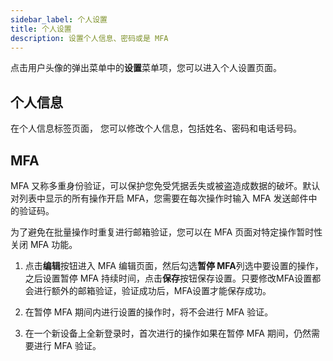 ```yaml
---
sidebar_label: 个人设置
title: 个人设置
description: 设置个人信息、密码或是 MFA
---
```


点击用户头像的弹出菜单中的**设置**菜单项，您可以进入个人设置页面。

## 个人信息

在个人信息标签页面， 您可以修改个人信息，包括姓名、密码和电话号码。

## MFA

MFA 又称多重身份验证，可以保护您免受凭据丢失或被盗造成数据的破坏。默认对列表中显示的所有操作开启 MFA，您需要在每次操作时输入 MFA 发送邮件中的验证码。

为了避免在批量操作时重复进行邮箱验证，您可以在 MFA 页面对特定操作暂时性关闭 MFA 功能。

1. 点击**编辑**按钮进入 MFA 编辑页面，然后勾选**暂停 MFA**列选中要设置的操作，之后设置暂停 MFA 持续时间，点击**保存**按钮保存设置。只要修改MFA设置都会进行额外的邮箱验证，验证成功后，MFA设置才能保存成功。

2. 在暂停 MFA 期间内进行设置的操作时，将不会进行 MFA 验证。

3. 在一个新设备上全新登录时，首次进行的操作如果在暂停 MFA 期间，仍然需要进行 MFA 验证。
